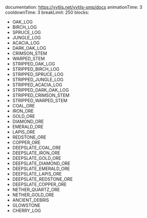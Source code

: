 documentation: https://yvtils.net/yvtils-smp/docs
animationTime: 3
cooldownTime: 3
breakLimit: 250
blocks:
- OAK_LOG
- BIRCH_LOG
- SPRUCE_LOG
- JUNGLE_LOG
- ACACIA_LOG
- DARK_OAK_LOG
- CRIMSON_STEM
- WARPED_STEM
- STRIPPED_OAK_LOG
- STRIPPED_BIRCH_LOG
- STRIPPED_SPRUCE_LOG
- STRIPPED_JUNGLE_LOG
- STRIPPED_ACACIA_LOG
- STRIPPED_DARK_OAK_LOG
- STRIPPED_CRIMSON_STEM
- STRIPPED_WARPED_STEM
- COAL_ORE
- IRON_ORE
- GOLD_ORE
- DIAMOND_ORE
- EMERALD_ORE
- LAPIS_ORE
- REDSTONE_ORE
- COPPER_ORE
- DEEPSLATE_COAL_ORE
- DEEPSLATE_IRON_ORE
- DEEPSLATE_GOLD_ORE
- DEEPSLATE_DIAMOND_ORE
- DEEPSLATE_EMERALD_ORE
- DEEPSLATE_LAPIS_ORE
- DEEPSLATE_REDSTONE_ORE
- DEEPSLATE_COPPER_ORE
- NETHER_QUARTZ_ORE
- NETHER_GOLD_ORE
- ANCIENT_DEBRIS
- GLOWSTONE
- CHERRY_LOG
